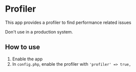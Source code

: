 # Profiler

This app provides a profiler to find performance related issues

Don't use in a production system.

## How to use

1. Enable the app
2. In `config.php`, enable the profiler with `'profiler' => true,`

